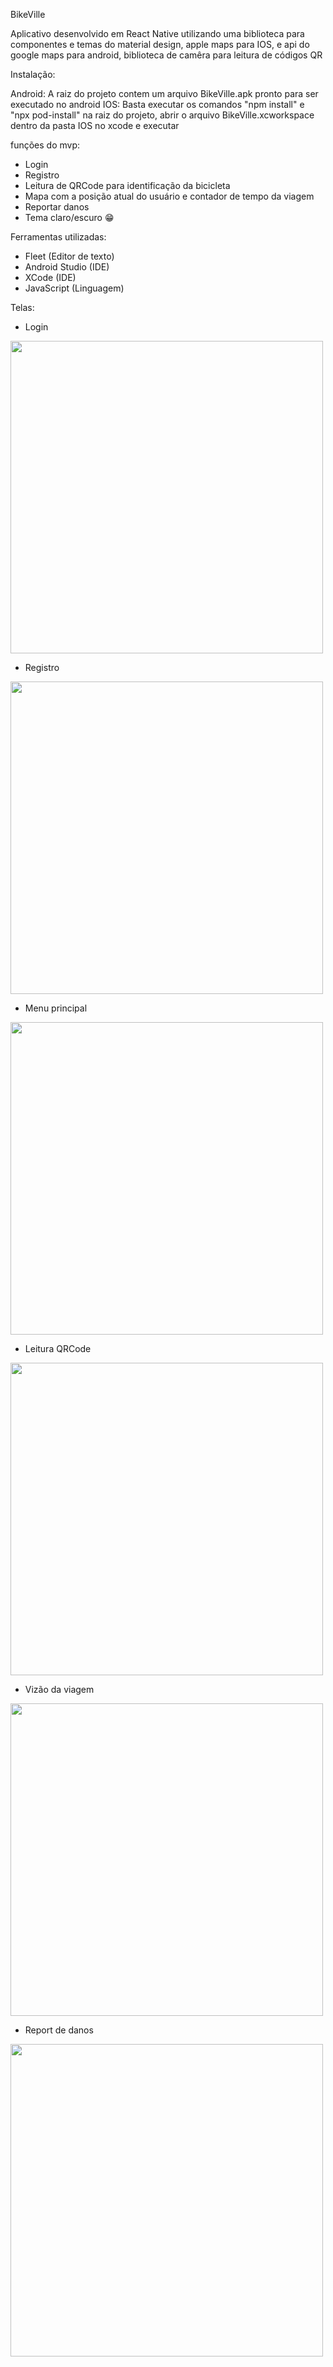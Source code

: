 BikeVille

Aplicativo desenvolvido em React Native utilizando uma biblioteca para componentes e temas do material design, apple maps para IOS, e api do google maps para android, biblioteca de camêra para leitura de códigos QR

Instalação:

Android: A raiz do projeto contem um arquivo BikeVille.apk pronto para ser executado no android
IOS: Basta executar os comandos "npm install" e "npx pod-install" na raiz do projeto, abrir o arquivo BikeVille.xcworkspace dentro da pasta IOS no xcode e executar

funções do mvp:

- Login
- Registro
- Leitura de QRCode para identificação da bicicleta
- Mapa com a posição atual do usuário e contador de tempo da viagem
- Reportar danos
- Tema claro/escuro 😁

Ferramentas utilizadas: 
- Fleet (Editor de texto)
- Android Studio (IDE)
- XCode (IDE)
- JavaScript (Linguagem)


Telas:
- Login
<img src="https://user-images.githubusercontent.com/19641112/195960462-5fa24c7f-3e77-4974-a582-4f1988a4b8f4.png" height="500" />

- Registro
<img src="https://user-images.githubusercontent.com/19641112/195960627-84a6e5b0-b066-42dc-8146-7e78485c8c42.png" height="500" />

- Menu principal
<img src="https://user-images.githubusercontent.com/19641112/195960657-d499663d-72b8-411f-b212-3b281e1443ca.png" height="500" />

- Leitura QRCode
<img src="https://user-images.githubusercontent.com/19641112/195962956-7ad23f82-3975-4932-81f3-a03da2bccbb7.png" height="500" />

- Vizão da viagem
<img src="https://user-images.githubusercontent.com/19641112/195962920-b6186494-e22d-41ba-9484-aec2da6fceb0.png" height="500" />

- Report de danos
<img src="https://user-images.githubusercontent.com/19641112/195960726-e9c27742-55c0-4b7a-8b32-80a9f916face.png" height="500" />
